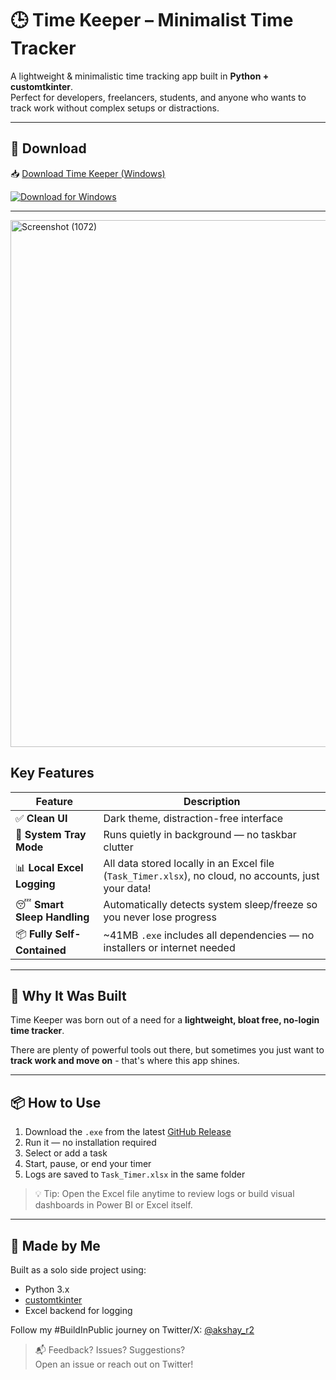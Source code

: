 # 🕒 Time Keeper – Minimalist Time Tracker

A lightweight & minimalistic time tracking app built in **Python + customtkinter**.  
Perfect for developers, freelancers, students, and anyone who wants to track work without complex setups or distractions.

---
## 💾 Download

📥 [Download Time Keeper (Windows)](https://github.com/a-k-14/time_keeper/releases/v1.0)

[![Download for Windows](https://img.shields.io/badge/Download-Windows-blue?logo=windows)](https://github.com/a-k-14/time_keeper/releases/v1.0)

---
<img width="1265" height="843" alt="Screenshot (1072)" src="https://github.com/user-attachments/assets/bc925e60-fa98-407c-9bbc-f9a814133f9c" />


## Key Features

| Feature | Description |
|--------|-------------|
| ✅ **Clean UI** | Dark theme, distraction-free interface |
| 🤫 **System Tray Mode** | Runs quietly in background — no taskbar clutter |
| 📊 **Local Excel Logging** | All data stored locally in an Excel file (`Task_Timer.xlsx`), no cloud, no accounts, just your data! |
| 😴 **Smart Sleep Handling** | Automatically detects system sleep/freeze so you never lose progress |
| 📦 **Fully Self-Contained** | ~41MB `.exe` includes all dependencies — no installers or internet needed |

---

## 🧠 Why It Was Built

Time Keeper was born out of a need for a **lightweight, bloat free, no-login time tracker**.

There are plenty of powerful tools out there, but sometimes you just want to **track work and move on** - that's where this app shines.

---

## 📦 How to Use

1. Download the `.exe` from the latest [GitHub Release](https://github.com/a-k-14/time_keeper/releases/v1.0)
2. Run it — no installation required
3. Select or add a task
4. Start, pause, or end your timer
5. Logs are saved to `Task_Timer.xlsx` in the same folder

> 💡 Tip: Open the Excel file anytime to review logs or build visual dashboards in Power BI or Excel itself.

---

## 🚀 Made by Me

Built as a solo side project using:
- Python 3.x
- [customtkinter](https://github.com/TomSchimansky/CustomTkinter )
- Excel backend for logging

Follow my #BuildInPublic journey on Twitter/X: [@akshay_r2](https://x.com/akshay_r2)



> 📬 Feedback? Issues? Suggestions?  
Open an issue or reach out on Twitter!
